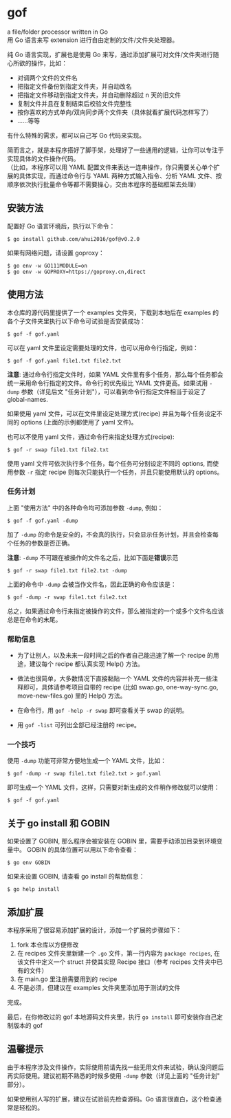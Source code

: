 # gof

a file/folder processor written in Go  
用 Go 语言来写 extension 进行自由定制的文件/文件夹处理器。

纯 Go 语言实现，扩展也是使用 Go 来写，通过添加扩展可对文件/文件夹进行随心所欲的操作，比如：

- 对调两个文件的文件名
- 把指定文件备份到指定文件夹，并自动改名
- 把指定文件移动到指定文件夹，并自动删除超过 n 天的旧文件
- 复制文件并且在复制结束后校验文件完整性
- 按你喜欢的方式单向/双向同步两个文件夹（具体就看扩展代码怎样写了）
- ……等等

有什么特殊的需求，都可以自己写 Go 代码来实现。

简而言之，就是本程序搭好了脚手架，处理好了一些通用的逻辑，让你可以专注于实现具体的文件操作代码。  
（比如，本程序可以用 YAML 配置文件来表达一连串操作，你只需要关心单个扩展的具体实现，而通过命令行与 YAML 两种方式输入指令、分析 YAML 文件、按顺序依次执行批量命令等都不需要操心，交由本程序的基础框架去处理）

## 安装方法

配置好 Go 语言环境后，执行以下命令：

```
$ go install github.com/ahui2016/gof@v0.2.0
```

如果有网络问题，请设置 goproxy：

```
$ go env -w GO111MODULE=on
$ go env -w GOPROXY=https://goproxy.cn,direct
```

## 使用方法

本仓库的源代码里提供了一个 examples 文件夹，下载到本地后在 examples 的各个子文件夹里执行以下命令可试验是否安装成功：

```
$ gof -f gof.yaml
```

可以在 yaml 文件里设定需要处理的文件，也可以用命令行指定，例如：

```
$ gof -f gof.yaml file1.txt file2.txt
```

**注意**: 通过命令行指定文件时，如果 YAML 文件里有多个任务，那么每个任务都会统一采用命令行指定的文件。命令行的优先级比 YAML 文件更高。如果试用 `-dump` 参数（详见后文 "任务计划"），可以看到命令行指定文件相当于设定了 global-names.

如果使用 yaml 文件，可以在文件里设定处理方式(recipe) 并且为每个任务设定不同的 options (上面的示例都使用了 yaml 文件)。

也可以不使用 yaml 文件，通过命令行来指定处理方式(recipe):

```
$ gof -r swap file1.txt file2.txt
```

使用 yaml 文件可依次执行多个任务，每个任务可分别设定不同的 options, 而使用参数 `-r` 指定 recipe 则每次只能执行一个任务，并且只能使用默认的 options。

### 任务计划

上面 "使用方法" 中的各种命令均可添加参数 `-dump`, 例如：

```
$ gof -f gof.yaml -dump
```

加了 `-dump` 的命令是安全的，不会真的执行，只会显示任务计划，并且会检查每个任务的参数是否正确。

**注意**: `-dump` 不可跟在被操作的文件名之后，比如下面是**错误**示范

```
$ gof -r swap file1.txt file2.txt -dump
```

上面的命令中 `-dump` 会被当作文件名，因此正确的命令应该是：

```
$ gof -dump -r swap file1.txt file2.txt
```

总之，如果通过命令行来指定被操作的文件，那么被指定的一个或多个文件名应该总是在命令的末尾。

### 帮助信息

- 为了让别人，以及未来一段时间之后的作者自己能迅速了解一个 recipe 的用途，建议每个 recipe 都认真实现 Help() 方法。

- 做法也很简单，大多数情况下直接黏贴一个 YAML 文件的内容并补充一些注释即可，具体请参考项目自带的 recipe (比如 swap.go, one-way-sync.go, move-new-files.go) 里的 Help() 方法。

- 在命令行，用 `gof -help -r swap` 即可查看关于 swap 的说明。

- 用 `gof -list` 可列出全部已经注册的 recipe。

### 一个技巧

使用 `-dump` 功能可非常方便地生成一个 YAML 文件，比如：

```
$ gof -dump -r swap file1.txt file2.txt > gof.yaml
```

即可生成一个 YAML 文件，这样，只需要对新生成的文件稍作修改就可以使用：

```
$ gof -f gof.yaml
```

## 关于 go install 和 GOBIN

如果设置了 GOBIN, 那么程序会被安装在 GOBIN 里，需要手动添加目录到环境变量中。
GOBIN 的具体位置可以用以下命令查看：

```
$ go env GOBIN
```

如果未设置 GOBIN, 请查看 go install 的帮助信息：

```
$ go help install
```

## 添加扩展

本程序采用了很容易添加扩展的设计，添加一个扩展的步骤如下：

1. fork 本仓库以方便修改
2. 在 recipes 文件夹里新建一个 `.go` 文件，第一行内容为 `package recipes`, 在该文件中定义一个 struct 并使其实现 Recipe 接口（参考 recipes 文件夹中已有的文件）
3. 在 main.go 里注册需要用到的 recipe
4. 不是必须，但建议在 examples 文件夹里添加用于测试的文件

完成。

最后，在你修改过的 gof 本地源码文件夹里，执行 `go install` 即可安装你自己定制版本的 gof

## 温馨提示

由于本程序涉及文件操作，实际使用前请先找一些无用文件来试验，确认没问题后再实际使用。建议初期不熟悉的时候多使用 `-dump` 参数（详见上面的 "任务计划" 部分）。

如果使用别人写的扩展，建议在试验前先检查源码。Go 语言很直白，这个检查通常是轻松的。
